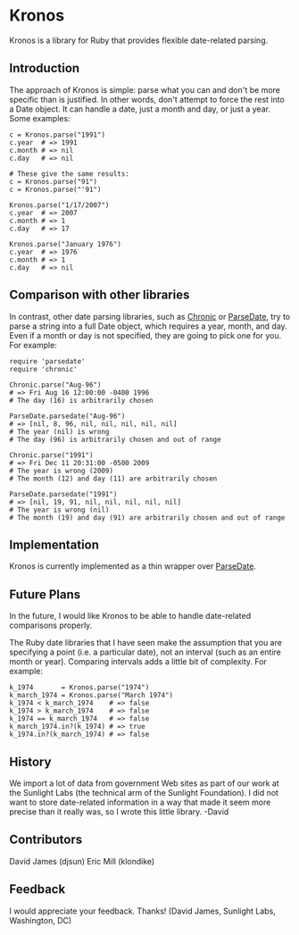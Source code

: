 # Kronos

Kronos is a library for Ruby that provides flexible date-related parsing. 

## Introduction

The approach of Kronos is simple: parse what you can and don't be more specific than is justified. In other words, don't attempt to force the rest into a Date object. It can handle a date, just a month and day, or just a year. Some examples:

    c = Kronos.parse("1991")
    c.year  # => 1991
    c.month # => nil
    c.day   # => nil

    # These give the same results:
    c = Kronos.parse("91")
    c = Kronos.parse("'91")
    
    Kronos.parse("1/17/2007")
    c.year  # => 2007
    c.month # => 1
    c.day   # => 17
    
    Kronos.parse("January 1976")
    c.year  # => 1976
    c.month # => 1
    c.day   # => nil

## Comparison with other libraries

In contrast, other date parsing libraries, such as [Chronic](http://github.com/mojombo/chronic) or [ParseDate](http://ruby-doc.org/stdlib/libdoc/parsedate/rdoc/index.html), try to parse a string into a full Date object, which requires a year, month, and day. Even if a month or day is not specified, they are going to pick one for you. For example:

    require 'parsedate'
    require 'chronic'

    Chronic.parse("Aug-96")
    # => Fri Aug 16 12:00:00 -0400 1996
    # The day (16) is arbitrarily chosen
    
    ParseDate.parsedate("Aug-96")
    # => [nil, 8, 96, nil, nil, nil, nil, nil]
    # The year (nil) is wrong
    # The day (96) is arbitrarily chosen and out of range
    
    Chronic.parse("1991")
    # => Fri Dec 11 20:31:00 -0500 2009
    # The year is wrong (2009)
    # The month (12) and day (11) are arbitrarily chosen
    
    ParseDate.parsedate("1991")
    # => [nil, 19, 91, nil, nil, nil, nil, nil]
    # The year is wrong (nil)
    # The month (19) and day (91) are arbitrarily chosen and out of range

## Implementation

Kronos is currently implemented as a thin wrapper over [ParseDate](http://ruby-doc.org/stdlib/libdoc/parsedate/rdoc/index.html).

## Future Plans

In the future, I would like Kronos to be able to handle date-related comparisons properly.

The Ruby date libraries that I have seen make the assumption that you are specifying a point (i.e. a particular date), not an interval (such as an entire month or year). Comparing intervals adds a little bit of complexity. For example:

    k_1974       = Kronos.parse("1974")
    k_march_1974 = Kronos.parse("March 1974")
    k_1974 < k_march_1974    # => false
	k_1974 > k_march_1974    # => false
	k_1974 == k_march_1974   # => false
	k_march_1974.in?(k_1974) # => true
	k_1974.in?(k_march_1974) # => false

## History

We import a lot of data from government Web sites as part of our work at the Sunlight Labs (the technical arm of the Sunlight Foundation). I did not want to store date-related information in a way that made it seem more precise than it really was, so I wrote this little library. -David

## Contributors

David James (djsun)
Eric Mill (klondike)

## Feedback

I would appreciate your feedback. Thanks! (David James, Sunlight Labs, Washington, DC)
